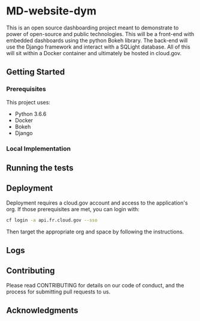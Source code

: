 # MD-website-dym

This is an open source dashboarding project meant to demonstrate to power of open-source and public technologies.  This will be a front-end with embedded dashboards using the python Bokeh library.  The back-end will use the Django framework and interact with a SQLight database.  All of this will sit within a Docker container and ultimately be hosted in cloud.gov.

## Getting Started

### Prerequisites
This project uses:
 - Python 3.6.6
 - Docker
 - Bokeh
 - Django

### Local Implementation


## Running the tests


## Deployment
Deployment requires a cloud.gov account and access to the application's org. If those prerequisites are met, you can login with:

```bash
cf login -a api.fr.cloud.gov --sso
```

Then target the appropriate org and space by following the instructions.

## Logs

## Contributing

Please read CONTRIBUTING for details on our code of conduct, and the process for submitting pull requests to us.


## Acknowledgments
